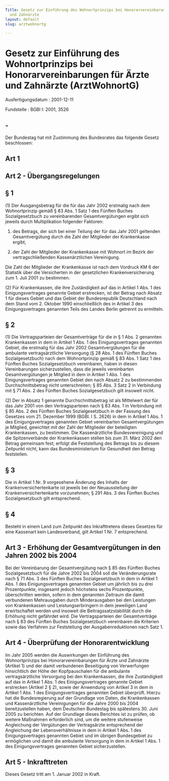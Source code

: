 ```yaml
---
Title: Gesetz zur Einführung des Wohnortprinzips bei Honorarvereinbarungen für Ärzte
  und Zahnärzte
layout: default
slug: arztwohnortg

---
```


# Gesetz zur Einführung des Wohnortprinzips bei Honorarvereinbarungen für Ärzte und Zahnärzte (ArztWohnortG)

Ausfertigungsdatum
:   2001-12-11

Fundstelle
:   BGBl I: 2001, 3526



## -

Der Bundestag hat mit Zustimmung des Bundesrates das folgende Gesetz
beschlossen:


## Art 1



## Art 2 - Übergangsregelungen



## § 1

(1) Der Ausgangsbetrag für die für das Jahr 2002 erstmalig nach dem
Wohnortprinzip gemäß § 83 Abs. 1 Satz 1 des Fünften Buches
Sozialgesetzbuch zu vereinbarenden Gesamtvergütungen ergibt sich
jeweils durch Multiplikation folgender Faktoren:

1.  des Betrags, der sich bei einer Teilung der für das Jahr 2001
    geltenden Gesamtvergütung durch die Zahl der Mitglieder der
    Krankenkasse ergibt,


2.  der Zahl der Mitglieder der Krankenkasse mit Wohnort im Bezirk der
    vertragschließenden Kassenärztlichen Vereinigung.



Die Zahl der Mitglieder der Krankenkasse ist nach dem Vordruck KM 6
der Statistik über die Versicherten in der gesetzlichen
Krankenversicherung zum 1. Juli 2001 zu bestimmen.

(2) Für Krankenkassen, die ihre Zuständigkeit auf das in Artikel 1
Abs. 1 des Einigungsvertrages genannte Gebiet erstrecken, ist der
Betrag nach Absatz 1 für dieses Gebiet und das Gebiet der
Bundesrepublik Deutschland nach dem Stand vom 2. Oktober 1990
einschließlich des in Artikel 3 des Einigungsvertrages genannten Teils
des Landes Berlin getrennt zu ermitteln.


## § 2

(1) Die Vertragsparteien der Gesamtverträge für die in § 1 Abs. 2
genannten Krankenkassen in dem in Artikel 1 Abs. 1 des
Einigungsvertrages genannten Gebiet, die erstmalig für das Jahr 2002
Gesamtvergütungen für die ambulante vertragsärztliche Versorgung (§ 28
Abs. 1 des Fünften Buches Sozialgesetzbuch) nach dem Wohnortprinzip
gemäß § 83 Abs. 1 Satz 1 des Fünften Buches Sozialgesetzbuch
vereinbaren, haben in diesen Vereinbarungen sicherzustellen, dass die
jeweils vereinbarten Gesamtvergütungen je Mitglied in dem in Artikel 1
Abs. 1 des Einigungsvertrages genannten Gebiet den nach Absatz 2 zu
bestimmenden Durchschnittsbetrag nicht unterschreiten; § 85 Abs. 3
Satz 2 in Verbindung mit § 71 Abs. 2 des Fünften Buches
Sozialgesetzbuch gilt insoweit nicht.

(2) Der in Absatz 1 genannte Durchschnittsbetrag ist als Mittelwert
der für das Jahr 2001 von den Vertragsparteien nach § 83 Abs. 1 in
Verbindung mit § 85 Abs. 2 des Fünften Buches Sozialgesetzbuch in der
Fassung des Gesetzes vom 21. Dezember 1999 (BGBl. I S. 2626) in dem in
Artikel 1 Abs. 1 des Einigungsvertrages genannten Gebiet vereinbarten
Gesamtvergütungen je Mitglied, gewichtet mit der Zahl der Mitglieder
der beteiligten Krankenkassen, zu bestimmen. Die Kassenärztliche
Bundesvereinigung und die Spitzenverbände der Krankenkassen stellen
bis zum 31. März 2002 den Betrag gemeinsam fest; erfolgt die
Feststellung des Betrags bis zu diesem Zeitpunkt nicht, kann das
Bundesministerium für Gesundheit den Betrag feststellen.


## § 3

Die in Artikel 1 Nr. 9 vorgesehene Änderung des Inhalts der
Krankenversichertenkarte ist jeweils bei der Neuausstellung der
Krankenversichertenkarte vorzunehmen; § 291 Abs. 3 des Fünften Buches
Sozialgesetzbuch gilt entsprechend.


## § 4

Besteht in einem Land zum Zeitpunkt des Inkrafttretens dieses Gesetzes
für eine Kassenart kein Landesverband, gilt Artikel 1 Nr. 7
entsprechend.


## Art 3 - Erhöhung der Gesamtvergütungen in den Jahren 2002 bis 2004

Bei der Vereinbarung der Gesamtvergütung nach § 85 des Fünften Buches
Sozialgesetzbuch für die Jahre 2002 bis 2004 soll die Veränderungsrate
nach § 71 Abs. 3 des Fünften Buches Sozialgesetzbuch in dem in Artikel
1 Abs. 1 des Einigungsvertrages genannten Gebiet um jährlich bis zu
drei Prozentpunkte, insgesamt jedoch höchstens sechs Prozentpunkte,
überschritten werden, sofern in dem genannten Zeitraum die damit
verbundenen Mehrausgaben durch Minderausgaben bei den Leistungen von
Krankenkassen und Leistungserbringern in dem jeweiligen Land
erwirtschaftet werden und insoweit die Beitragssatzstabilität durch
die Erhöhung nicht gefährdet wird. Die Vertragsparteien der
Gesamtverträge nach § 83 des Fünften Buches Sozialgesetzbuch
vereinbaren die Kriterien sowie das Verfahren zur Feststellung der
Ausgabenreduktionen nach Satz 1.


## Art 4 - Überprüfung der Honorarentwicklung

Im Jahr 2005 werden die Auswirkungen der Einführung des
Wohnortprinzips bei Honorarvereinbarungen für Ärzte und Zahnärzte
(Artikel 1) und der damit verbundenen Beseitigung von Verwerfungen
hinsichtlich der Höhe der Kopfpauschalen für die ambulante
vertragsärztliche Versorgung bei den Krankenkassen, die ihre
Zuständigkeit auf das in Artikel 1 Abs. 1 des Einigungsvertrages
genannte Gebiet erstrecken (Artikel 2 § 2), sowie der Anwendung von
Artikel 3 in dem in Artikel 1 Abs. 1 des Einigungsvertrages genannten
Gebiet überprüft. Hierzu hat die Bundesregierung auf der Grundlage von
Daten, die Krankenkassen und Kassenärztliche Vereinigungen für die
Jahre 2000 bis 2004 bereitzustellen haben, dem Deutschen Bundestag bis
spätestens 30. Juni 2005 zu berichten. Auf der Grundlage dieses
Berichtes ist zu prüfen, ob weitere Maßnahmen erforderlich sind, um
die weitere stufenweise Angleichung der Vergütungen der Vertragsärzte
entsprechend der Angleichung der Lebensverhältnisse in dem in Artikel
1 Abs. 1 des Einigungsvertrages genannten Gebiet und im übrigen
Bundesgebiet zu ermöglichen und damit die ambulante Versorgung in dem
in Artikel 1 Abs. 1 des Einigungsvertrages genannten Gebiet
sicherzustellen.


## Art 5 - Inkrafttreten

Dieses Gesetz tritt am 1. Januar 2002 in Kraft.

